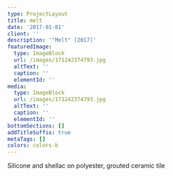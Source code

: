 ```yaml
---
type: ProjectLayout
title: melt
date: '2017-01-01'
client: ''
description: '"Melt" [2017]'
featuredImage:
  type: ImageBlock
  url: /images/171242374793.jpg
  altText: ''
  caption: ''
  elementId: ''
media:
  type: ImageBlock
  url: /images/171242374793.jpg
  altText: ''
  caption: ''
  elementId: ''
bottomSections: []
addTitleSuffix: true
metaTags: []
colors: colors-b
---
```

Silicone and shellac on polyester, grouted ceramic tile
